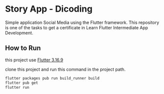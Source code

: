 # Story App - Dicoding

Simple application Social Media using the Flutter framework. This repository is one of the tasks to get a certificate in Learn Flutter Intermediate App Development.

## How to Run

this project use [Flutter 3.16.9](https://flutter.dev/)

clone this project and run this command in the project path.

```bash
flutter packages pub run build_runner build
flutter pub get
flutter run
```
